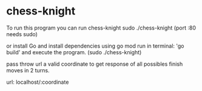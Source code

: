# chess-knight
To run this program you can run chess-knight
sudo ./chess-knight (port :80 needs sudo)

or install Go and install dependencies using go mod
run in terminal: 'go build' and execute the program. (sudo ./chess-knight)

pass throw url a valid coordinate to get response of all possibles finish moves
in 2 turns.

url: localhost/:coordinate

